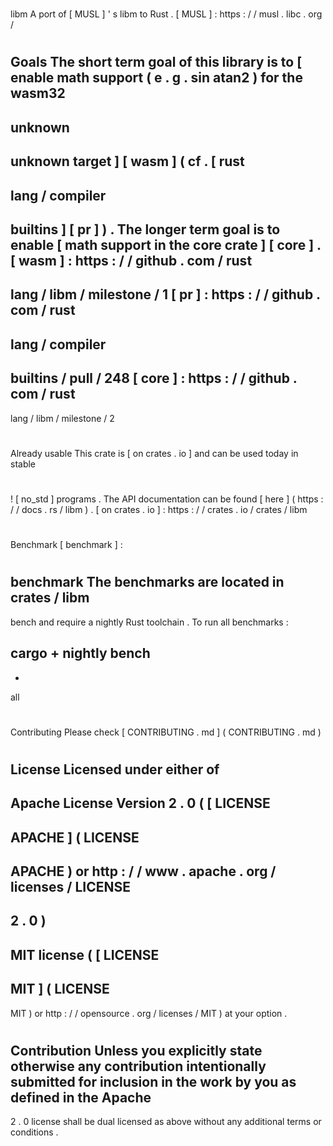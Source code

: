#
libm
A
port
of
[
MUSL
]
'
s
libm
to
Rust
.
[
MUSL
]
:
https
:
/
/
musl
.
libc
.
org
/
#
#
Goals
The
short
term
goal
of
this
library
is
to
[
enable
math
support
(
e
.
g
.
sin
atan2
)
for
the
wasm32
-
unknown
-
unknown
target
]
[
wasm
]
(
cf
.
[
rust
-
lang
/
compiler
-
builtins
]
[
pr
]
)
.
The
longer
term
goal
is
to
enable
[
math
support
in
the
core
crate
]
[
core
]
.
[
wasm
]
:
https
:
/
/
github
.
com
/
rust
-
lang
/
libm
/
milestone
/
1
[
pr
]
:
https
:
/
/
github
.
com
/
rust
-
lang
/
compiler
-
builtins
/
pull
/
248
[
core
]
:
https
:
/
/
github
.
com
/
rust
-
lang
/
libm
/
milestone
/
2
#
#
Already
usable
This
crate
is
[
on
crates
.
io
]
and
can
be
used
today
in
stable
#
!
[
no_std
]
programs
.
The
API
documentation
can
be
found
[
here
]
(
https
:
/
/
docs
.
rs
/
libm
)
.
[
on
crates
.
io
]
:
https
:
/
/
crates
.
io
/
crates
/
libm
#
#
Benchmark
[
benchmark
]
:
#
benchmark
The
benchmarks
are
located
in
crates
/
libm
-
bench
and
require
a
nightly
Rust
toolchain
.
To
run
all
benchmarks
:
>
cargo
+
nightly
bench
-
-
all
#
#
Contributing
Please
check
[
CONTRIBUTING
.
md
]
(
CONTRIBUTING
.
md
)
#
#
License
Licensed
under
either
of
-
Apache
License
Version
2
.
0
(
[
LICENSE
-
APACHE
]
(
LICENSE
-
APACHE
)
or
http
:
/
/
www
.
apache
.
org
/
licenses
/
LICENSE
-
2
.
0
)
-
MIT
license
(
[
LICENSE
-
MIT
]
(
LICENSE
-
MIT
)
or
http
:
/
/
opensource
.
org
/
licenses
/
MIT
)
at
your
option
.
#
#
#
Contribution
Unless
you
explicitly
state
otherwise
any
contribution
intentionally
submitted
for
inclusion
in
the
work
by
you
as
defined
in
the
Apache
-
2
.
0
license
shall
be
dual
licensed
as
above
without
any
additional
terms
or
conditions
.
